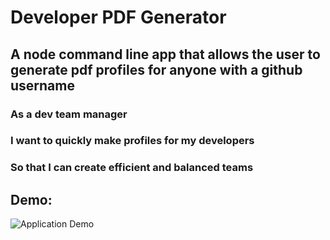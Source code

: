 # Developer PDF Generator

## A node command line app that allows the user to generate pdf profiles for anyone with a github username

### As a dev team manager
### I want to quickly make profiles for my developers
### So that I can create efficient and balanced teams

## Demo:
![Application Demo](https://github.com/cndbrtn/Homework09-PDF-Generator/blob/master/pdf-gen-demo.gif?raw=true)